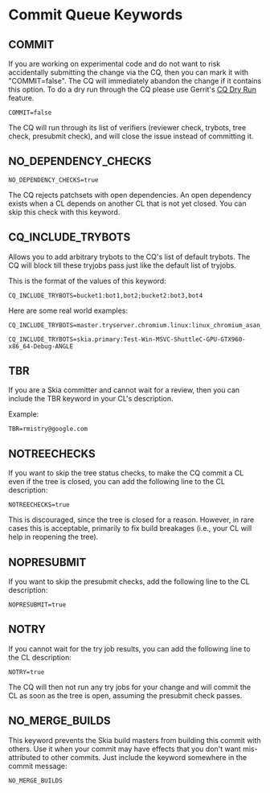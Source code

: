 Commit Queue Keywords
=====================

COMMIT
------

If you are working on experimental code and do not want to risk accidentally
submitting the change via the CQ, then you can mark it with "COMMIT=false".
The CQ will immediately abandon the change if it contains this option.
To do a dry run through the CQ please use Gerrit's [CQ Dry Run](https://groups.google.com/a/chromium.org/forum/#!topic/chromium-dev/G5-X0_tfmok) feature.

    COMMIT=false

The CQ will run through its list of verifiers (reviewer check, trybots, tree check,
presubmit check), and will close the issue instead of committing it.

NO_DEPENDENCY_CHECKS
--------------------

    NO_DEPENDENCY_CHECKS=true

The CQ rejects patchsets with open dependencies. An open dependency exists when a CL
depends on another CL that is not yet closed. You can skip this check with this keyword.

CQ_INCLUDE_TRYBOTS
------------------

Allows you to add arbitrary trybots to the CQ's list of default trybots.
The CQ will block till these tryjobs pass just like the default list of tryjobs.

This is the format of the values of this keyword:

    CQ_INCLUDE_TRYBOTS=bucket1:bot1,bot2;bucket2:bot3,bot4

Here are some real world examples:

    CQ_INCLUDE_TRYBOTS=master.tryserver.chromium.linux:linux_chromium_asan_rel_ng

    CQ_INCLUDE_TRYBOTS=skia.primary:Test-Win-MSVC-ShuttleC-GPU-GTX960-x86_64-Debug-ANGLE

TBR
---

If you are a Skia committer and cannot wait for a review,
then you can include the TBR keyword in your CL's description.

Example:

    TBR=rmistry@google.com

NOTREECHECKS
------------

If you want to skip the tree status checks, to make the CQ commit a CL even if the tree is closed,
you can add the following line to the CL description:

    NOTREECHECKS=true

This is discouraged, since the tree is closed for a reason. However, in rare cases this is acceptable,
primarily to fix build breakages (i.e., your CL will help in reopening the tree).

NOPRESUBMIT
-----------

If you want to skip the presubmit checks, add the following line to the CL description:

    NOPRESUBMIT=true

NOTRY
-----

If you cannot wait for the try job results, you can add the following line to the CL description:

    NOTRY=true

The CQ will then not run any try jobs for your change and will commit the CL as soon as the tree is open, assuming the presubmit check passes.

NO_MERGE_BUILDS
---------------

This keyword prevents the Skia build masters from building this commit with others. Use it when your
commit may have effects that you don't want mis-attributed to other commits. Just include the keyword
somewhere in the commit message:

    NO_MERGE_BUILDS
